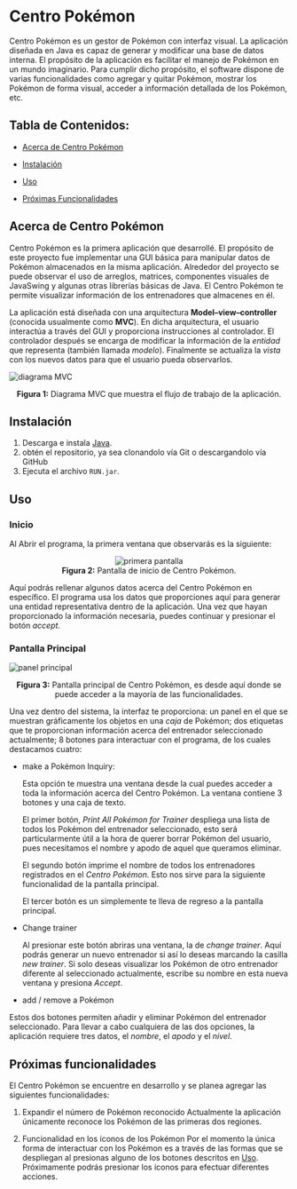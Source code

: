 # Centro Pokémon

Centro Pokémon es un gestor de Pokémon con interfaz visual. La aplicación diseñada en Java es capaz de generar y modificar una base de datos interna. El propósito de la aplicación es facilitar el manejo de Pokémon en un mundo imaginario. Para cumplir dicho propósito, el software dispone de varias funcionalidades como agregar y quitar Pokémon, mostrar los Pokémon de forma visual, acceder a información detallada de los Pokémon, etc. 

## Tabla de Contenidos:
* [Acerca de Centro Pokémon](#acerca-de-centro-pok%C3%A9mon)

* [Instalación](#instalaci%C3%B3n)

* [Uso](#Uso)

* [Próximas Funcionalidades](#pr%C3%B3ximas-funcionalidades)

## Acerca de Centro Pokémon
Centro Pokémon es la primera aplicación que desarrollé. El propósito de este proyecto fue implementar una GUI básica para manipular datos de Pokémon almacenados en la misma aplicación. Alrededor del proyecto se puede observar el uso de arreglos, matrices, componentes visuales de JavaSwing y algunas otras librerías básicas de Java. El Centro Pokémon te permite visualizar información de los entrenadores que almacenes en él.

La aplicación está diseñada con una arquitectura **Model–view–controller** (conocida usualmente como **MVC**). En dicha arquitectura, el usuario interactúa a través del GUI y proporciona instrucciones al controlador. El controlador después se encarga de modificar la información de la *entidad* que representa (también llamada *modelo*). Finalmente se actualiza la *vista* con los nuevos datos para que el usuario pueda observarlos.

  ![diagrama MVC](https://upload.wikimedia.org/wikipedia/commons/thumb/a/a0/MVC-Process.svg/1200px-MVC-Process.svg.png "MVC model")
  <p align="center">
    <b>Figura 1:</b> Diagrama MVC que muestra el flujo de trabajo de la aplicación.
  </p>
  
## Instalación

1. Descarga e instala [Java](https://www.java.com/).
2. obtén el repositorio, ya sea clonandolo vía Git o descargandolo vía GitHub
3. Ejecuta el archivo `RUN.jar`.

## Uso 

### Inicio

Al Abrir el programa, la primera ventana que observarás es la siguiente:  
  
   <p align="center">
      <img src="https://i.imgur.com/FO903cg.png" alt="primera pantalla">
      <br>
      <b>Figura 2:</b> Pantalla de inicio de Centro Pokémon.
   </p>
  
 
Aquí podrás rellenar algunos datos acerca del Centro Pokémon en específico. El programa usa los datos que proporciones aquí para generar una entidad representativa dentro de la aplicación. Una vez que hayan proporcionado la información necesaria, puedes continuar y presionar el botón *accept*.

### Pantalla Principal
  
  
  ![](https://i.imgur.com/QEcDxmw.png "panel principal")
  <p align="center">
      <b>Figura 3:</b> Pantalla principal de Centro Pokémon, es desde aquí donde se puede acceder a la mayoría de las funcionalidades.
    </p>
  
Una vez dentro del sistema, la interfaz te proporciona: un panel en el que se muestran gráficamente los objetos en una *caja* de Pokémon; dos etiquetas que te proporcionan información acerca del entrenador seleccionado actualmente; 8 botones para interactuar con el programa, de los cuales destacamos cuatro:

* make a Pokémon Inquiry:

  Esta opción te muestra una ventana desde la cual puedes acceder a toda la información acerca del Centro Pokémon. La ventana contiene 3 botones y una caja de texto. 

  El primer botón, *Print All Pokémon for Trainer* despliega una lista de todos los Pokémon del entrenador seleccionado, esto será particularmente útil a la hora de querer borrar Pokémon del usuario, pues necesitamos el nombre y apodo de aquel que queramos eliminar.

  El segundo botón imprime el nombre de todos los entrenadores registrados en el *Centro Pokémon*. Esto nos sirve para la siguiente funcionalidad de la pantalla principal.

  El tercer botón es un simplemente te lleva de regreso a la pantalla principal.


* Change trainer

  Al presionar este botón abriras una ventana, la de *change trainer*. Aquí podrás generar un nuevo entrenador si así lo deseas marcando la casilla *new trainer*. Si solo deseas visualizar los Pokémon de otro entrenador diferente al seleccionado actualmente, escribe su nombre en esta nueva ventana y presiona *Accept*.
  
 * add / remove a Pokémon

  Estos dos botones permiten añadir y eliminar Pokémon del entrenador seleccionado. Para llevar a cabo cualquiera de las dos opciones, la aplicación requiere tres datos, el      *nombre*, el *apodo* y el *nivel*.

## Próximas funcionalidades

El Centro Pokémon se encuentre en desarrollo y se planea agregar las siguientes funcionalidades:

1. Expandir el número de Pokémon reconocido
  Actualmente la aplicación únicamente reconoce los Pokémon de las primeras dos regiones. 
  
2. Funcionalidad en los íconos de los Pokémon
  Por el momento la única forma de interactuar con los Pokémon es a través de las formas que se despliegan al presionas alguno de los botones descritos en [Uso](#Uso).
  Próximamente podrás presionar los íconos para efectuar diferentes acciones.
